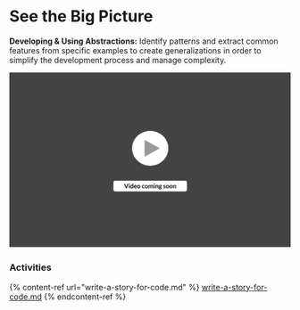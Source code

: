 # See the Big Picture

**Developing & Using Abstractions:** Identify patterns and extract common features from specific examples to create generalizations in order to simplify the development process and manage complexity.

![](<../../.gitbook/assets/vidComing (3).png>)

### Activities

{% content-ref url="write-a-story-for-code.md" %}
[write-a-story-for-code.md](write-a-story-for-code.md)
{% endcontent-ref %}
